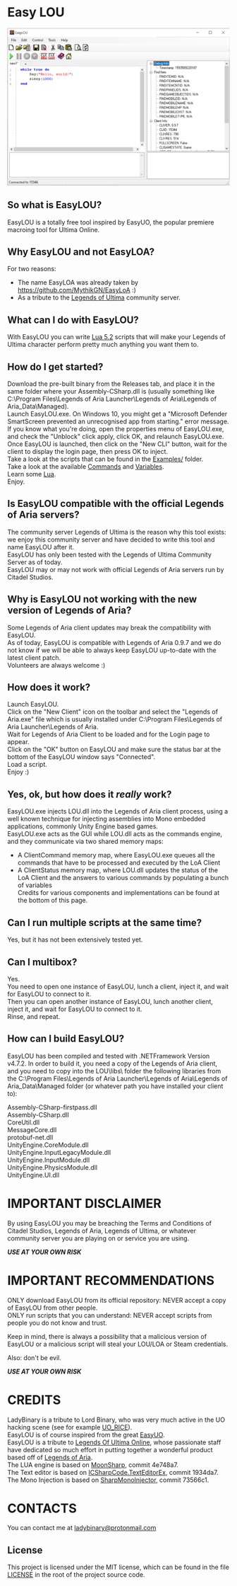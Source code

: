 # Easy LOU

![EasyLOU Screenshot](Screenshot.png?raw=true "EasyLOU Screenshot")


## So what is EasyLOU?
EasyLOU is a totally free tool inspired by EasyUO, the popular premiere macroing tool for Ultima Online. 

## Why EasyLOU and not EasyLOA?
For two reasons:  
- The name EasyLOA was already taken by https://github.com/MythikGN/EasyLoA :)
- As a tribute to the [Legends of Ultima](https://www.legendsofultima.online/) community server.    

## What can I do with EasyLOU?
With EasyLOU you can write [Lua 5.2](https://www.lua.org/manual/5.2/) scripts that will make your Legends of Ultima character perform pretty much anything you want them to.

## How do I get started?
Download the pre-built binary from the Releases tab, and place it in the same folder where your Assembly-CSharp.dll is (usually something like C:\Program Files\Legends of Aria Launcher\Legends of Aria\Legends of Aria_Data\Managed).  
Launch EasyLOU.exe. On Windows 10, you might get a "Microsoft Defender SmartScreen prevented an unrecognised app from starting." error message. If you know what you're doing, open the properties menu of EasyLOU.exe, and check the "Unblock" click apply, click OK, and relaunch EasyLOU.exe.    
Once EasyLOU is launched, then click on the "New CLI" button, wait for the client to display the login page, then press OK to inject.  
Take a look at the scripts that can be found in the [Examples/](Examples/) folder.  
Take a look at the available [Commands](COMMANDS.md) and [Variables](VARIABLES.md).  
Learn some [Lua](https://www.lua.org/manual/5.2/).  
Enjoy.

## Is EasyLOU compatible with the official Legends of Aria servers?
The community server Legends of Ultima is the reason why this tool exists: we enjoy this community server and have decided to write this tool and name EasyLOU after it.  
EasyLOU has only been tested with the Legends of Ultima Community Server as of today.  
EasyLOU may or may not work with official Legends of Aria servers run by Citadel Studios.  

## Why is EasyLOU not working with the new version of Legends of Aria?
Some Legends of Aria client updates may break the compatibility with EasyLOU.  
As of today, EasyLOU is compatible with Legends of Aria 0.9.7 and we do not know if we will be able to always keep EasyLOU up-to-date with the latest client patch.  
Volunteers are always welcome :)

## How does it work?

Launch EasyLOU.  
Click on the "New Client" icon on the toolbar and select the "Legends of Aria.exe" file which is usually installed under C:\Program Files\Legends of Aria Launcher\Legends of Aria.  
Wait for Legends of Aria Client to be loaded and for the Login page to appear.  
Click on the "OK" button on EasyLOU and make sure the status bar at the bottom of the EasyLOU window says "Connected".  
Load a script.  
Enjoy :)

## Yes, ok, but how does it *really* work?

EasyLOU.exe injects LOU.dll into the Legends of Aria client process, using a well known technique for injecting assemblies into Mono embedded applications, commonly Unity Engine based games.  
EasyLOU.exe acts as the GUI while LOU.dll acts as the commands engine, and they communicate via two shared memory maps:  
- A ClientCommand memory map, where EasyLOU.exe queues all the commands that have to be processed and executed by the LoA Client
- A ClientStatus memory map, where LOU.dll updates the status of the LoA Client and the answers to various commands by populating a bunch of variables  
Credits for various components and implementations can be found at the bottom of this page.  


## Can I run multiple scripts at the same time?

Yes, but it has not been extensively tested yet.

## Can I multibox?

Yes.  
You need to open one instance of EasyLOU, lunch a client, inject it, and wait for EasyLOU to connect to it.  
Then you can open another instance of EasyLOU, lunch another client, inject it, and wait for EasyLOU to connect to it.  
Rinse, and repeat.  

## How can I build EasyLOU?

EasyLOU has been compiled and tested with .NETFramework Version v4.7.2.
In order to build it, you need a copy of the Legends of Aria client, and you need to copy into the LOU\libs\ folder the following libraries from the C:\Program Files\Legends of Aria Launcher\Legends of Aria\Legends of Aria_Data\Managed folder (or whatever path you have installed your client to):

Assembly-CSharp-firstpass.dll  
Assembly-CSharp.dll  
CoreUtil.dll  
MessageCore.dll  
protobuf-net.dll  
UnityEngine.CoreModule.dll  
UnityEngine.InputLegacyModule.dll  
UnityEngine.InputModule.dll  
UnityEngine.PhysicsModule.dll  
UnityEngine.UI.dll  

# IMPORTANT DISCLAIMER

By using EasyLOU you may be breaching the Terms and Conditions of Citadel Studios, Legends of Aria, Legends of Ultima, or whatever community server you are playing on or service you are using.

***USE AT YOUR OWN RISK***

# IMPORTANT RECOMMENDATIONS

ONLY download EasyLOU from its official repository: NEVER accept a copy of EasyLOU from other people.  
ONLY run scripts that you can understand: NEVER accept scripts from people you do not know and trust.  

Keep in mind, there is always a possibility that a malicious version of EasyLOU or a malicious script will steal your LOU/LOA or Steam credentials.

Also: don't be evil.

***USE AT YOUR OWN RISK***

# CREDITS

LadyBinary is a tribute to Lord Binary, who was very much active in the UO hacking scene (see for example [UO_RICE](https://github.com/necr0potenc3/UO_RICE)).  
EasyLOU is of course inspired from the great [EasyUO](http://www.easyuo.com/).  
EasyLOU is a tribute to [Legends Of Ultima Online](https://www.legendsofultima.online/), whose passionate staff have dedicated so much effort in putting together a wonderful product based off of [Legends of Aria](https://www.legendsofaria.com/).  
The LUA engine is based on [MoonSharp](https://github.com/moonsharp-devs/moonsharp/), commit 4e748a7.  
The Text editor is based on [ICSharpCode.TextEditorEx](https://github.com/StefH/ICSharpCode.TextEditorEx.git), commit 1934da7.  
The Mono Injection is based on [SharpMonoInjector](https://github.com/warbler/SharpMonoInjector), commit 73566c1.  

# CONTACTS

You can contact me at ladybinary@protonmail.com

License
-------

This project is licensed under the MIT license, which can be found in the file
[LICENSE](LICENSE) in the root of the project source code.  
